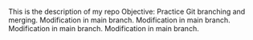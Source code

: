 This is the description of my repo
Objective: Practice Git branching and merging.
Modification in main branch.
Modification in main branch.
Modification in main branch.
Modification in main branch.
